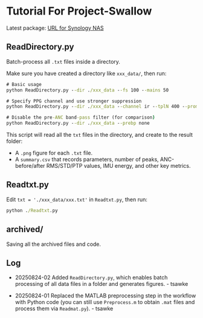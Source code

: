 # Tutorial For Project-Swallow

Latest package: [URL for Synology NAS](https://gofile.me/7xDmN/6LaSVzQNf)

## ReadDirectory.py

Batch-process all `.txt` files inside a directory.

Make sure you have created a directory like `xxx_data/`, then run:

```bat
# Basic usage
python ReadDirectory.py --dir ./xxx_data --fs 100 --mains 50

# Specify PPG channel and use stronger suppression
python ReadDirectory.py --dir ./xxx_data --channel ir --tplN 400 --prom 1.0 --mu 1e-3 --order 16

# Disable the pre-ANC band-pass filter (for comparison)
python ReadDirectory.py --dir ./xxx_data --prebp none

```

This script will read all the `txt` files in the directory, and create to the result folder:

- A `.png` figure for each `.txt` file.
- A `summary.csv` that records parameters, number of peaks, ANC-before/after RMS/STD/PTP values, IMU energy, and other key metrics.

## Readtxt.py

Edit `txt = './xxx_data/xxx.txt'` in `Readtxt.py`, then run:

```bat
python ./Readtxt.py
```


## archived/

Saving all the archived files and code.

## Log

- 20250824-02 Added `ReadDirectory.py`, which enables batch processing of all data files in a folder and generates figures. - tsawke

- 20250824-01 Replaced the MATLAB preprocessing step in the workflow with Python code (you can still use `Preprocess.m` to obtain `.mat` files and process them via `Readmat.py`).  - tsawke

  